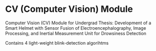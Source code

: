 # CV (Computer Vision) Module
Computer Vision (CV) Module for Undergrad Thesis: Development of a Smart Helmet with Sensor Fusion of Electroencephalography, Image Processing, and Inertial Measurement Unit for Drowsiness Detection

Contains 4 light-weight blink-detection algorihtms
